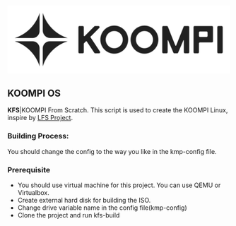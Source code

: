 ![KOOMPI OS ](/images/Koompi-Black.png)


## KOOMPI OS
<b>KFS</b>|KOOMPI From Scratch. This script is used to create the KOOMPI Linux, inspire by [LFS Project](http://www.linuxfromscratch.org/lfs/).


### Building Process:
You should change the config to the way you like in the kmp-config file.

### Prerequisite
- You should use virtual machine for this project. You can use QEMU or Virtualbox.
- Create external hard disk for building the ISO.
- Change drive variable name in the config file(kmp-config)
- Clone the project and run kfs-build

